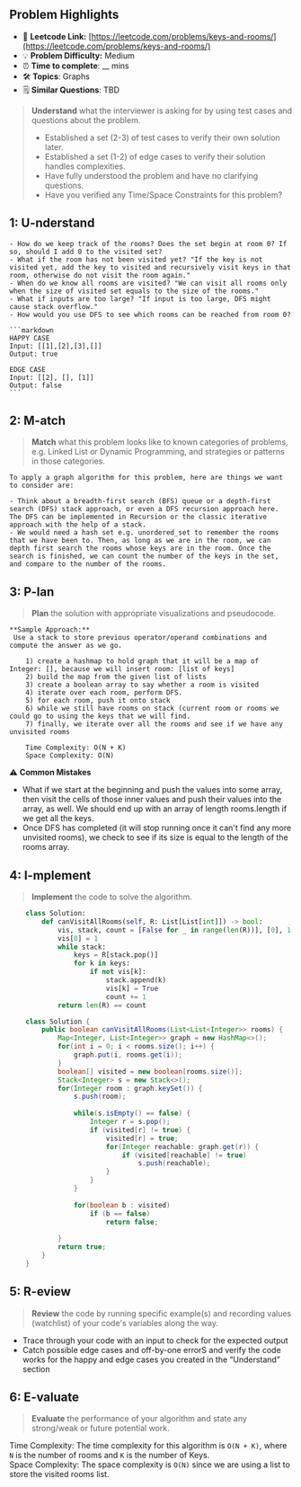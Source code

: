 ## Problem Highlights

* 🔗 **Leetcode Link:** [https://leetcode.com/problems/keys-and-rooms/](https://leetcode.com/problems/keys-and-rooms/)
* 💡 **Problem Difficulty:** Medium
* ⏰ **Time to complete**: __ mins
* 🛠️ **Topics**: Graphs
* 🗒️ **Similar Questions**: TBD

> **Understand** what the interviewer is asking for by using test cases and questions about the problem.
> 
> - Established a set (2-3) of test cases to verify their own solution later.
> - Established a set (1-2) of edge cases to verify their solution handles complexities.
> - Have fully understood the problem and have no clarifying questions.
> - Have you verified any Time/Space Constraints for this problem?

## 1: U-nderstand

    - How do we keep track of the rooms? Does the set begin at room 0? If so, should I add 0 to the visited set?
    - What if the room has not been visited yet? "If the key is not visited yet, add the key to visited and recursively visit keys in that room, otherwise do not visit the room again."
    - When do we know all rooms are visited? "We can visit all rooms only when the size of visited set equals to the size of the rooms."
    - What if inputs are too large? "If input is too large, DFS might cause stack overflow."
    - How would you use DFS to see which rooms can be reached from room 0?
    
    ```markdown
    HAPPY CASE
    Input: [[1],[2],[3],[]]
    Output:	true
    
    EDGE CASE 
    Input: [[2], [], [1]]
    Output: false
    ```
    
## 2: M-atch

> **Match** what this problem looks like to known categories of problems, e.g. Linked List or Dynamic Programming, and strategies or patterns in those categories.
    
    To apply a graph algorithm for this problem, here are things we want to consider are:
    
    - Think about a breadth-first search (BFS) queue or a depth-first search (DFS) stack approach, or even a DFS recursion approach here. The DFS can be implemented in Recursion or the classic iterative approach with the help of a stack.
    - We would need a hash set e.g. unordered_set to remember the rooms that we have been to. Then, as long as we are in the room, we can depth first search the rooms whose keys are in the room. Once the search is finished, we can count the number of the keys in the set, and compare to the number of the rooms.

## 3: P-lan

> **Plan** the solution with appropriate visualizations and pseudocode.
    
    **Sample Approach:**
     Use a stack to store previous operator/operand combinations and compute the answer as we go.
    
```
    1) create a hashmap to hold graph that it will be a map of Integer: [], because we will insert room: [list of keys]
    2) build the map from the given list of lists
    3) create a boolean array to say whether a room is visited
    4) iterate over each room, perform DFS.
    5) for each room, push it onto stack
    6) while we still have rooms on stack (current room or rooms we could go to using the keys that we will find.
    7) finally, we iterate over all the rooms and see if we have any unvisited rooms
    
    Time Complexity: O(N + K)
    Space Complexity: O(N)
```
    
⚠️ **Common Mistakes**

* What if we start at the beginning and push the values into some array, then visit the cells of those inner values and push their values into the array, as well. We should end up with an array of length rooms.length if we get all the keys.
* Once DFS has completed (it will stop running once it can't find any more unvisited rooms), we check to see if its size is equal to the length of the rooms array.

## 4: I-mplement

> **Implement** the code to solve the algorithm.
    
```python
    class Solution:
        def canVisitAllRooms(self, R: List[List[int]]) -> bool:
            vis, stack, count = [False for _ in range(len(R))], [0], 1
            vis[0] = 1
            while stack:
                keys = R[stack.pop()]
                for k in keys:
                    if not vis[k]:
                        stack.append(k)
                        vis[k] = True
                        count += 1
            return len(R) == count
```
    
```java
    class Solution {
        public boolean canVisitAllRooms(List<List<Integer>> rooms) {     
            Map<Integer, List<Integer>> graph = new HashMap<>();
            for(int i = 0; i < rooms.size(); i++) {
                graph.put(i, rooms.get(i));
            }
            boolean[] visited = new boolean[rooms.size()];
            Stack<Integer> s = new Stack<>();
            for(Integer room : graph.keySet()) {
                s.push(room);
    
                while(s.isEmpty() == false) {
                    Integer r = s.pop();
                    if (visited[r] != true) {
                        visited[r] = true;
                        for(Integer reachable: graph.get(r)) {
                            if (visited[reachable] != true)
                                s.push(reachable);
                        }
                    }
                }
                
                for(boolean b : visited)
                    if (b == false)
                        return false;
                
            }
            return true;
        }
    }
```
    
## 5: R-eview
    
> **Review** the code by running specific example(s) and recording values (watchlist) of your code's variables along the way.

- Trace through your code with an input to check for the expected output
- Catch possible edge cases and off-by-one errorS and verify the code works for the happy and edge cases you created in the “Understand” section

    
## 6: E-valuate

> **Evaluate** the performance of your algorithm and state any strong/weak or future potential work.

Time Complexity: The time complexity for this algorithm is `O(N + K)`, where `N` is the number of rooms and `K` is the number of Keys.
<br>
Space Complexity: The space complexity is `O(N)` since we are using a list to store the visited rooms list.